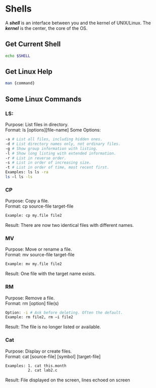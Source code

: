 # Shells

A ***shell*** is an interface between you and the kernel of UNIX/Linux.
The ***kernel*** is the center, the core of the OS.

## Get Current Shell
```bash
echo $SHELL
```

## Get Linux Help
```bash
man {command}
```

## Some Linux Commands

### LS:

Purpose: List files in directory.  
Format: ls \[options]\[file-name]
Some Options:  
```bash
-a # List all files, including hidden ones.  
-d # List directory names only, not ordinary files.  
-g # Show group information with listing.  
-l # Show long listing with extended information.  
-r # List in reverse order.  
-s # List in order of increasing size.  
-t # List in order of time, most recent first.  
Examples: ls ls -ra  
ls –l ls -ls
```

### CP

Purpose: Copy a file.  
Format: cp source-file target-file  
```bash
Example: cp my.file file2  
```
Result: There are now two identical files with different names.

### MV

Purpose: Move or rename a file.  
Format: mv source-file target-file  
```bash
Example: mv my.file file2  
```
Result: One file with the target name exists.

### RM
Purpose: Remove a file.  
Format: rm [option] file(s)  
```bash
Option: -i # Ask before deleting. Often the default.  
Example: rm file2, rm –i file2  
```
Result: The file is no longer listed or available.

### Cat 
Purpose: Display or create files.  
Format: cat [source-file] [symbol] [target-file]  
```bash
Examples: 1. cat this.month  
	      2. cat lab2.c  
```
Result: File displayed on the screen, lines echoed on screen